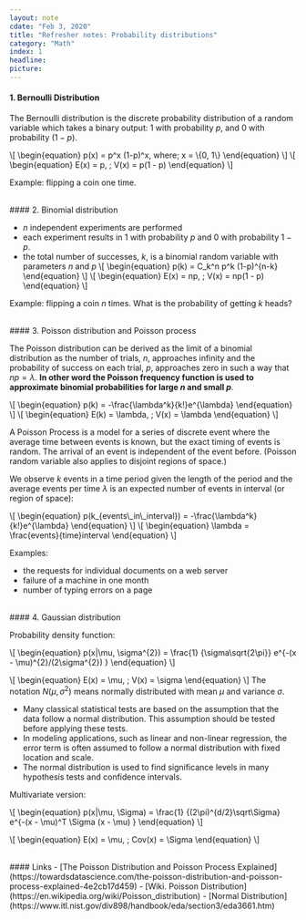 ```yaml
---
layout: note
cdate: "Feb 3, 2020"
title: "Refresher notes: Probability distributions"
category: "Math"
index: 1
headline:
picture:
---
```


#### 1. Bernoulli Distribution
The Bernoulli distribution is the discrete probability distribution of a random variable which takes a binary output:
 $1$ with probability $p$, and $0$ with probability $(1-p)$. 

\\[
\begin{equation}
p(x) = p^x (1-p)^x, where\; x = \\{0, 1\\}
\end{equation}
\\]
\\[
\begin{equation}
E(x) = p, \; V(x) = p(1 - p)
\end{equation}
\\]

Example: flipping a coin one time.

<br>
#### 2. Binomial distribution

- $n$ independent experiments are performed
- each experiment results in $1$ with probability $p$ and $0$ with probability $1 − p$. 
- the total number of successes, $k$, is a binomial random variable with parameters $n$ and $p$
\\[
\begin{equation}
p(k) = C_k^n p^k (1-p)^{n-k}
\end{equation}
\\]
\\[
\begin{equation}
E(x) = np, \; V(x) = np(1 - p)
\end{equation}
\\]

Example: flipping a coin $n$ times. What is the probability of getting $k$ heads?

<br>
#### 3. Poisson distribution and Poisson process

The Poisson distribution can be derived as the limit of a binomial distribution as
the number of trials, $n$, approaches infinity and the probability of success on each trial,
$p$, approaches zero in such a way that $np = \lambda$. **In other word the Poisson frequency 
function is used to approximate binomial probabilities for large $n$ and small $p$**.

\\[
\begin{equation}
p(k) = -\frac{\lambda^k}{k!}e^{\lambda}
\end{equation}
\\]
\\[
\begin{equation}
E(k) = \lambda, \; V(x) = \lambda
\end{equation}
\\]

A Poisson Process is a model for a series of discrete event where the average time between events is known,
but the exact timing of events is random. The arrival of an event is independent of the event before.
(Poisson random variable also applies to disjoint regions of space.)

We observe $k$ events in a time period given the length of the period and the average events per time
$\lambda$ is an expected number of events in interval (or region of space):

\\[
\begin{equation}
p(k_{events\\_in\\_interval}) = -\frac{\lambda^k}{k!}e^{\lambda}
\end{equation}
\\]
\\[
\begin{equation}
\lambda = \frac{events}{time}interval
\end{equation}
\\]

Examples:

- the requests for individual documents on a web server
- failure of a machine in one month
- number of typing errors on a page

<br>
#### 4. Gaussian distribution

Probability density function:

\\[
\begin{equation}
p(x|\mu, \sigma^{2}) = \frac{1} {\sigma\sqrt{2\pi}} e^{-(x - \mu)^{2}/(2\sigma^{2}) }
\end{equation}
\\]

\\[
\begin{equation}
E(x) = \mu, \; V(x) = \sigma
\end{equation}
\\]
The notation $N(\mu, \sigma^2)$ means normally distributed with mean $\mu$ and variance $\sigma$.


- Many classical statistical tests are based on the assumption that the data follow a normal distribution. This assumption should be tested before applying these tests.
- In modeling applications, such as linear and non-linear regression, the error term is often assumed to follow a normal distribution with fixed location and scale.
- The normal distribution is used to find significance levels in many hypothesis tests and confidence intervals. 

Multivariate version:

\\[
\begin{equation}
p(x|\mu, \Sigma) = \frac{1} {(2\pi)^{d/2}\sqrt\Sigma} e^{-(x - \mu)^T \Sigma (x - \mu) }
\end{equation}
\\]

\\[
\begin{equation}
E(x) = \mu, \; Cov(x) = \Sigma
\end{equation}
\\]

<br>
#### Links
- [The Poisson Distribution and Poisson Process Explained](https://towardsdatascience.com/the-poisson-distribution-and-poisson-process-explained-4e2cb17d459)
- [Wiki. Poisson Distribution](https://en.wikipedia.org/wiki/Poisson_distribution)
- [Normal Distribution](https://www.itl.nist.gov/div898/handbook/eda/section3/eda3661.htm)